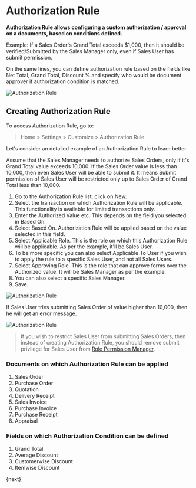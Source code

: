 <!-- add-breadcrumbs -->
# Authorization Rule

**Authorization Rule allows configuring a custom authorization / approval on a documents, based on conditions defined.**

Example: If a Sales Order's Grand Total exceeds $1,000, then it should be verified/Submitted by the Sales Manager only, even if Sales User has submit permission.

On the same lines, you can define authorization rule based on the fields like Net Total, Grand Total, Discount % and specify who would be document approver if authorization condition is matched.

<img class="screenshot" alt="Authorization Rule" src="{{docs_base_url}}/assets/img/customize/customize-authorization-rule-1.png">

## Creating Authorization Rule

To access Authorization Rule, go to:

> Home > Settings > Customize > Authorization Rule

Let's consider an detailed example of an Authorization Rule to learn better.

Assume that the Sales Manager needs to authorize Sales Orders, only if it's Grand Total value exceeds 10,000. If the Sales Order value is less than 10,000, then even Sales User will be able to submit it. It means Submit permission of Sales User will be restricted only up to Sales Order of Grand Total less than 10,000.

1. Go to the Authorization Rule list, click on New.
1. Select the transaction on which Authorization Rule will be applicable. This functionality is available for limited transactions only.
1. Enter the Authorized Value etc. This depends on the field you selected in Based On.
1. Select Based On. Authorization Rule will be applied based on the value selected in this field.
1. Select Applicable Role. This is the role on which this Authorization Rule will be applicable. As per the example, it'll be Sales User.
1. To be more specific you can also select Applicable To User if you wish to apply the rule to a specific Sales User, and not all Sales Users. 
1. Select Approving Role. This is the role that can approve forms over the Authorized value. It will be Sales Manager as per the example.
1. You can also select a specific Sales Manager.
1. Save.

<img class="screenshot" alt="Authorization Rule" src="{{docs_base_url}}/assets/img/customize/auth-rule.png">

If Sales User tries submitting Sales Order of value higher than 10,000, then he will get an error message.

<img class="screenshot" alt="Authorization Rule" src="{{docs_base_url}}/assets/img/customize/customize-authorization-rule-2.png">

> If you wish to restrict Sales User from submitting Sales Orders, then instead of creating Authorization Rule, you should remove submit privilege for Sales User from [Role Permission Manager](/docs/user/manual/en/setting-up/users-and-permissions/role-based-permissions).

### Documents on which Authorization Rule can be applied

1. Sales Order
1. Purchase Order
1. Quotation
1. Delivery Receipt
1. Sales Invoice
1. Purchase Invoice
1. Purchase Receipt
1. Appraisal

### Fields on which Authorization Condition can be defined

1. Grand Total
1. Average Discount
1. Customerwise Discount
1. Itemwise Discount

{next}
